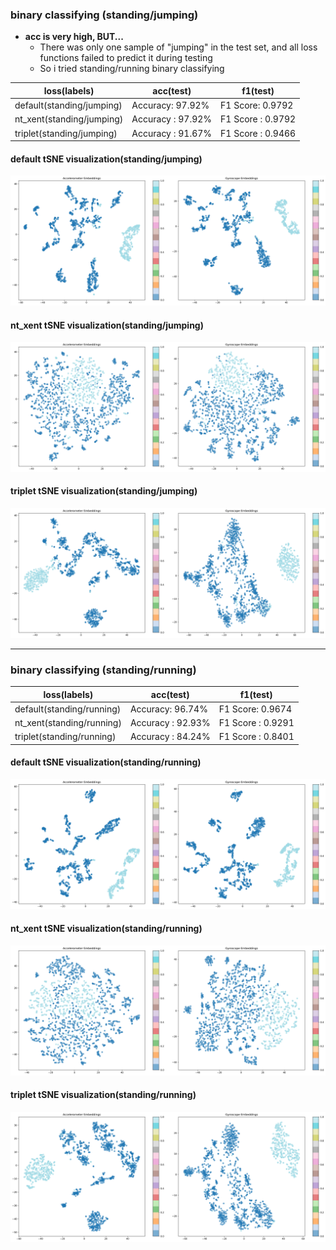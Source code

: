 ### binary classifying (standing/jumping)
- <b>acc is very high, BUT...</b>
    - There was only one sample of "jumping" in the test set, and all loss functions failed to predict it during testing
    - So i tried standing/running binary classifying


| loss(labels) | acc(test) | f1(test) |
|----------|---------|--------|
| default(standing/jumping) | Accuracy: 97.92% | F1 Score: 0.9792 |
| nt_xent(standing/jumping)  | Accuracy : 97.92% | F1 Score : 0.9792 |
| triplet(standing/jumping)  | Accuracy : 91.67% | F1 Score : 0.9466 |

#### default tSNE visualization(standing/jumping)
<img src="./unsupervised_default_KNN_standing_jumping/embedding_analysis/split_embeddings.png">

#### nt_xent tSNE visualization(standing/jumping)
<img src="./unsupervised_nt_xent_improved_KNN_standing_jumping/embedding_analysis/split_embeddings.png">

#### triplet tSNE visualization(standing/jumping)
<img src="./unsupervised_triplet_improved_KNN_standing_jumping/embedding_analysis/split_embeddings.png">

--------


### binary classifying (standing/running)

| loss(labels) | acc(test) | f1(test) |
|----------|---------|--------|
| default(standing/running)  | Accuracy: 96.74% | F1 Score: 0.9674 |
| nt_xent(standing/running)  | Accuracy : 92.93% | F1 Score : 0.9291 |
| triplet(standing/running)  | Accuracy : 84.24% | F1 Score : 0.8401 |


#### default tSNE visualization(standing/running)
<img src="./unsupervised_default_KNN_standing_running/embedding_analysis/split_embeddings.png">


#### nt_xent tSNE visualization(standing/running)
<img src="./unsupervised_nt_xent_improved_KNN_standing_running/embedding_analysis/split_embeddings.png">


#### triplet tSNE visualization(standing/running)
<img src="./unsupervised_triplet_improved_KNN_standing_running/embedding_analysis/split_embeddings.png">